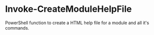 Invoke-CreateModuleHelpFile
===========================

PowerShell function to create a HTML help file for a module and all it's commands.
